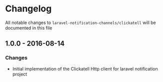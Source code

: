 # Changelog

All notable changes to `laravel-notification-channels/clickatell` will be documented in this file

## 1.0.0 - 2016-08-14

### Changes

- Initial implementation of the Clickatell Http client for laravel notification project

